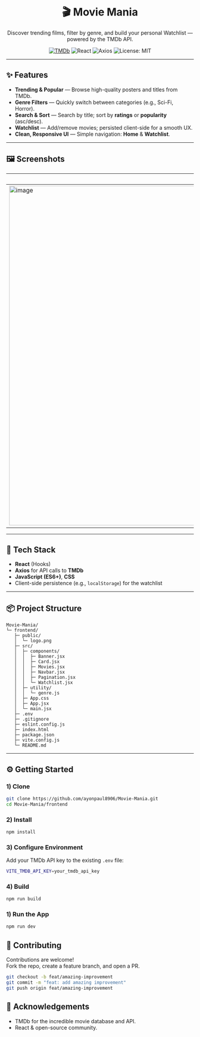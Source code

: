 <!-- PROJECT HEADER -->
<h1 align="center">🎬 Movie Mania</h1>
<p align="center">
  Discover trending films, filter by genre, and build your personal Watchlist — powered by the TMDb API.
</p>

<p align="center">
  <a href="https://www.themoviedb.org/documentation/api"><img alt="TMDb" src="https://img.shields.io/badge/TMDb-API-01d277.svg?logo=themoviedatabase&logoColor=white"></a>
  <img alt="React" src="https://img.shields.io/badge/React-18+-61dafb.svg?logo=react&logoColor=000">
  <img alt="Axios" src="https://img.shields.io/badge/Axios-HTTP%20Client-5a29e4.svg">
  <img alt="License: MIT" src="https://img.shields.io/badge/License-MIT-green.svg">
</p>

---

## ✨ Features

- **Trending & Popular** — Browse high-quality posters and titles from TMDb.
- **Genre Filters** — Quickly switch between categories (e.g., Sci-Fi, Horror).
- **Search & Sort** — Search by title; sort by **ratings** or **popularity** (asc/desc).
- **Watchlist** — Add/remove movies; persisted client-side for a smooth UX.
- **Clean, Responsive UI** — Simple navigation: **Home** & **Watchlist**.

---

## 🖼️ Screenshots

| Home | Watchlist |
|------|-----------|
|<img width="1907" height="909" alt="image" src="https://github.com/user-attachments/assets/c8af5703-719b-48ce-be39-3adb193ea1bd" /> | <img width="1901" height="912" alt="image" src="https://github.com/user-attachments/assets/f6cfcd58-4996-4c85-a34c-baf72c8e6fd9" /> |

---

## 🧰 Tech Stack

- **React** (Hooks)
- **Axios** for API calls to **TMDb**
- **JavaScript (ES6+)**, **CSS**
- Client-side persistence (e.g., `localStorage`) for the watchlist

---

## 📦 Project Structure

```plaintext
Movie-Mania/
└─ frontend/
   ├─ public/
   │  └─ logo.png
   ├─ src/
   │  ├─ components/
   │  │  ├─ Banner.jsx
   │  │  ├─ Card.jsx
   │  │  ├─ Movies.jsx
   │  │  ├─ Navbar.jsx
   │  │  ├─ Pagination.jsx
   │  │  └─ Watchlist.jsx
   │  ├─ utility/
   │  │  └─ genre.js
   │  ├─ App.css
   │  ├─ App.jsx
   │  └─ main.jsx
   ├─ .env
   ├─ .gitignore
   ├─ eslint.config.js
   ├─ index.html
   ├─ package.json
   ├─ vite.config.js
   └─ README.md
```


---

## ⚙️ Getting Started

### 1) Clone
```bash
git clone https://github.com/ayonpaul8906/Movie-Mania.git
cd Movie-Mania/frontend
```

### 2) Install
```bash
npm install
```

### 3) Configure Environment
Add your TMDb API key to the existing `.env` file:

```bash
VITE_TMDB_API_KEY=your_tmdb_api_key
```

### 4) Build
```bash
npm run build
```

### 1) Run the App
```bash
npm run dev
```

## 🤝 Contributing

Contributions are welcome!  
Fork the repo, create a feature branch, and open a PR.

```bash
git checkout -b feat/amazing-improvement
git commit -m "feat: add amazing improvement"
git push origin feat/amazing-improvement
```

## 💙 Acknowledgements

- TMDb for the incredible movie database and API.
- React & open-source community.